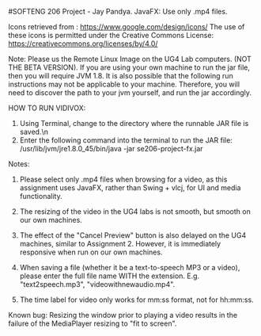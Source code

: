 #SOFTENG 206 Project - Jay Pandya.
JavaFX: Use only .mp4 files.

Icons retrieved from : https://www.google.com/design/icons/
The use of these icons is permitted under the Creative Commons License: https://creativecommons.org/licenses/by/4.0/

Note: Please us the Remote Linux Image on the UG4 Lab computers. (NOT THE BETA
VERSION). If you are using your own machine to run the jar file, then you will require
JVM 1.8. It is also possible that the following run instructions may not be applicable to your
machine. Therefore, you will need to discover the path to your jvm yourself, and run the jar accordingly.

HOW TO RUN VIDIVOX:
1) Using Terminal, change to the directory where the runnable JAR file is saved.\n
2) Enter the following command into the terminal to run the JAR file:
    /usr/lib/jvm/jre1.8.0_45/bin/java -jar se206-project-fx.jar

Notes:
1) Please select only .mp4 files when browsing for a video, as this assignment
uses JavaFX, rather than Swing + vlcj, for UI and media functionality.

2) The resizing of the video in the UG4 labs is not smooth, but smooth on our
own machines.

3) The effect of the "Cancel Preview" button is also delayed on the UG4
machines, similar to Assignment 2. However, it is immediately responsive when
run on our own machines.

4) When saving a file (whether it be a text-to-speech MP3 or a video), please
enter the full file name WITH the extension. E.g. "text2speech.mp3",
"videowithnewaudio.mp4".

5) The time label for video only works for mm:ss format, not for hh:mm:ss.

Known bug: Resizing the window prior to playing a video results in the failure of the MediaPlayer resizing to "fit to screen".